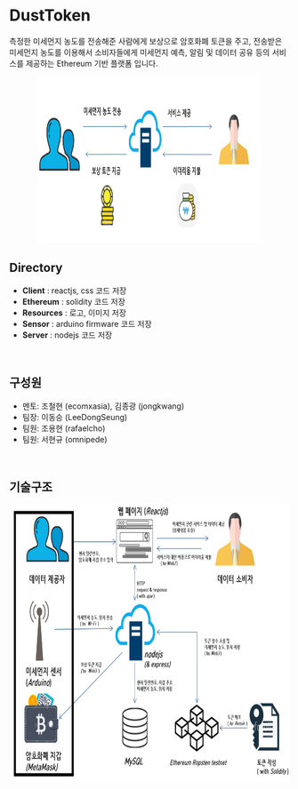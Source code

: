 # DustToken
  측정한 미세먼지 농도를 전송해준 사람에게 보상으로 암호화폐 토큰을 주고,
전송받은 미세먼지 농도를 이용해서 소비자들에게 미세먼지 예측, 알림 및 데이터 공유 등의 서비스를 제공하는 
Ethereum 기반 플랫폼 입니다.
<p align="center">
  <img width="80%" height="300" src="./Resources/total-scenario.png">
</p>  

## Directory
- **Client**    : reactjs, css 코드 저장
- **Ethereum**  : solidity 코드 저장
- **Resources** : 로고, 이미지 저장
- **Sensor**    : arduino firmware 코드 저장
- **Server**    : nodejs 코드 저장
<br>  

## 구성원
- 멘토: 조철현 (ecomxasia), 김종광 (jongkwang)
- 팀장: 이동승 (LeeDongSeung)
- 팀원: 조용현 (rafaelcho)
- 팀원: 서현규 (omnipede)
<br>  

## 기술구조
<p align="center">
  <img width="100%" height="500" src="./Resources/tech-sceanario-1.png">
</p>
